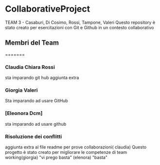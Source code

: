 # CollaborativeProject
TEAM 3 - Casaburi, Di Cosimo, Rossi, Tampone, Valeri
Questo repository è stato creato per esercitazioni con Git e Github in un contesto collaborativo
## Membri del Team

=======
### Claudia Chiara Rossi
sta imparando git hub
aggiunta extra
### Giorgia Valeri
Sta imparando ad usare GitHub

### [Eleonora Dcm]
sta imparando ad usare github 


### Risoluzione dei conflitti

aggiunta extra al file readme per prove collaborazioni( claudia)
Questo progetto è stato creato per migliorare le competenze di team working(giorgia)
"vi prego basta"   (elenora)
"basta" 


